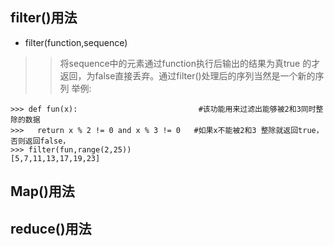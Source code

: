 ## filter()用法
* filter(function,sequence)
>> 将sequence中的元素通过function执行后输出的结果为真true 的才返回，为false直接丢弃。通过filter()处理后的序列当然是一个新的序列
举例:
```
>>> def fun(x):                           #该功能用来过滤出能够被2和3同时整除的数据
>>>   return x % 2 != 0 and x % 3 != 0   #如果x不能被2和3 整除就返回true，否则返回false，
>>> filter(fun,range(2,25))
[5,7,11,13,17,19,23]
```

## Map()用法

## reduce()用法
